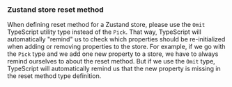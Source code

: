 ### Zustand store reset method

When defining reset method for a Zustand store, please use the `Omit` TypeScript utility type instead of the `Pick`.
That way, TypeScript will automatically "remind" us to check which properties should be re-initialized when adding or removing
properties to the store.
For example, if we go with the `Pick` type and we add one new property to a store, we have to always remind ourselves to about the
reset method. But if we use the `Omit` type, TypeScript will automatically remind us that the new property is missing in the reset
method type definition.
